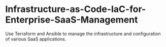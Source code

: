 # Infrastructure-as-Code-IaC-for-Enterprise-SaaS-Management
Use Terraform and Ansible to manage the infrastructure and configuration of various SaaS applications.
